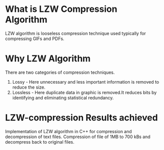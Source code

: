 # What is LZW Compression Algorithm
LZW algorithm is looseless compression technique used typically for compressing GIFs and PDFs.

# Why LZW Algorithm
There are two categories of compression techniques. 
1. Lossy - Here unnecessary and less important information is removed to reduce the size.
2. Lossless - Here duplicate data in graphic is removed.It reduces bits by identifying and eliminating statistical redundancy.

# LZW-compression Results achieved
Implementation of LZW algorithm in C++ for compression and decompression of text files.
Compression of file of 1MB to 700 kBs and decompress back to original files.
